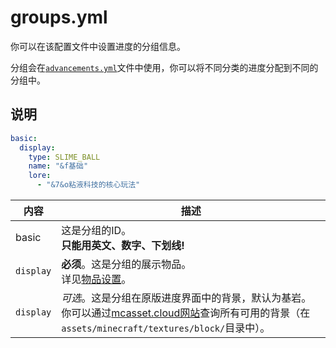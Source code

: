 # groups.yml

你可以在该配置文件中设置进度的分组信息。

分组会在[`advancements.yml`](./advancements.yml)文件中使用，你可以将不同分类的进度分配到不同的分组中。  

## 说明

```yaml
basic:
  display:
    type: SLIME_BALL
    name: "&f基础"
    lore:
      - "&7&o粘液科技的核心玩法"
```

| 内容 | 描述 |
| -------- | -------- |
| basic | 这是分组的ID。<br>**只能用英文、数字、下划线!** |
| `display` | **必须**。这是分组的展示物品。<br>详见[物品设置](./Item-Settings)。 |
| `display` | *可选*。这是分组在原版进度界面中的背景，默认为基岩。你可以通过[mcasset.cloud网站](https://mcasset.cloud/)查询所有可用的背景（在`assets/minecraft/textures/block/`目录中）。 |
